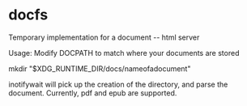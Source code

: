 # docfs
Temporary implementation for a document -- html server

Usage: Modify DOCPATH to match where your documents are stored

mkdir "$XDG_RUNTIME_DIR/docs/nameofadocument"

inotifywait will pick up the creation of the directory, and parse the document. Currently, pdf and epub are supported.
